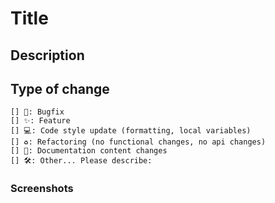 # Title

## Description

<!-- Describe the intention of the changes being proposed.  -->
<!-- What did you do with this pull request？ -->
<!-- What problem does it solve or functionality does it add? -->


<!-- close -->

## Type of change

```
[] 🐛: Bugfix
[] ✨: Feature
[] 💻: Code style update (formatting, local variables)
[] ♻️: Refactoring (no functional changes, no api changes)
[] 📝: Documentation content changes
[] 🛠️: Other... Please describe:
```

### Screenshots

<!-- Always attach a screenshot if you can show it on the screen. -->
